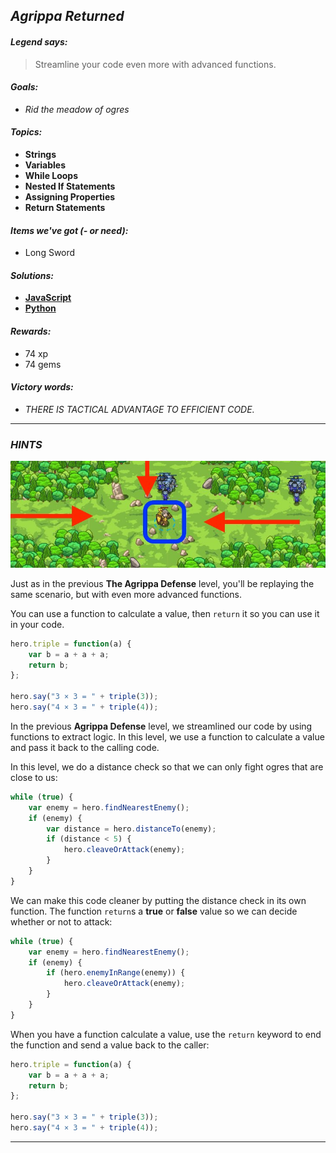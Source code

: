 ## _Agrippa Returned_

#### _Legend says:_
> Streamline your code even more with advanced functions.

#### _Goals:_
+ _Rid the meadow of ogres_

#### _Topics:_
+ **Strings**
+ **Variables**
+ **While Loops**
+ **Nested If Statements**
+ **Assigning Properties**
+ **Return Statements**

#### _Items we've got (- or need):_
+ Long Sword

#### _Solutions:_
+ **[JavaScript](agrippaReturn.js)**
+ **[Python](agrippa_return.py)**

#### _Rewards:_
+ 74 xp
+ 74 gems

#### _Victory words:_
+ _THERE IS TACTICAL ADVANTAGE TO EFFICIENT CODE._

___

### _HINTS_

![](img/the_agrippa_defense.jpeg)

Just as in the previous **The Agrippa Defense** level, you'll be replaying the same scenario, but with even more advanced functions.

You can use a function to calculate a value, then `return` it so you can use it in your code.

```javascript
hero.triple = function(a) {
    var b = a + a + a;
    return b;
};

hero.say("3 × 3 = " + triple(3));
hero.say("4 × 3 = " + triple(4));
```

In the previous **Agrippa Defense** level, we streamlined our code by using functions to extract logic. In this level, we use a function to calculate a value and pass it back to the calling code.

In this level, we do a distance check so that we can only fight ogres that are close to us:

```javascript
while (true) {
    var enemy = hero.findNearestEnemy();
    if (enemy) {
        var distance = hero.distanceTo(enemy);
        if (distance < 5) {
            hero.cleaveOrAttack(enemy);
        }
    }
}
```

We can make this code cleaner by putting the distance check in its own function. The function `return`s a **true** or **false** value so we can decide whether or not to attack:

```javascript
while (true) {
    var enemy = hero.findNearestEnemy();
    if (enemy) {
        if (hero.enemyInRange(enemy)) {
            hero.cleaveOrAttack(enemy);
        }
    }
}
```

When you have a function calculate a value, use the `return` keyword to end the function and send a value back to the caller:

```javascript
hero.triple = function(a) {
    var b = a + a + a;
    return b;
};

hero.say("3 × 3 = " + triple(3));
hero.say("4 × 3 = " + triple(4));
```

___
